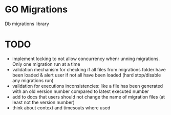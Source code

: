 # GO Migrations

Db migrations library

# TODO

- implement locking to not allow concurrency whenr unning migrations. Only one migration run at a time
- validation mechanism for checking if all files from migrations folder have been loaded & alert
user if not all have been loaded (hard stop/disable any migrations run)
- validation for executions inconsistencies: like a file has been generated with an old
version number compared to latest executed  number
- add to docs that users should not change the name of migration files (at least not the version number)
- think about context and timesouts where used